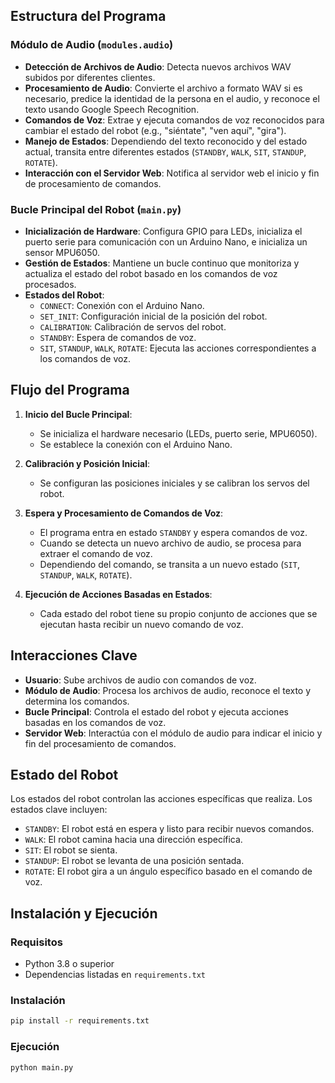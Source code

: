 ## Estructura del Programa

### Módulo de Audio (`modules.audio`)

- **Detección de Archivos de Audio**: Detecta nuevos archivos WAV subidos por diferentes clientes.
- **Procesamiento de Audio**: Convierte el archivo a formato WAV si es necesario, predice la identidad de la persona en el audio, y reconoce el texto usando Google Speech Recognition.
- **Comandos de Voz**: Extrae y ejecuta comandos de voz reconocidos para cambiar el estado del robot (e.g., "siéntate", "ven aquí", "gira").
- **Manejo de Estados**: Dependiendo del texto reconocido y del estado actual, transita entre diferentes estados (`STANDBY`, `WALK`, `SIT`, `STANDUP`, `ROTATE`).
- **Interacción con el Servidor Web**: Notifica al servidor web el inicio y fin de procesamiento de comandos.

### Bucle Principal del Robot (`main.py`)

- **Inicialización de Hardware**: Configura GPIO para LEDs, inicializa el puerto serie para comunicación con un Arduino Nano, e inicializa un sensor MPU6050.
- **Gestión de Estados**: Mantiene un bucle continuo que monitoriza y actualiza el estado del robot basado en los comandos de voz procesados.
- **Estados del Robot**:
  - `CONNECT`: Conexión con el Arduino Nano.
  - `SET_INIT`: Configuración inicial de la posición del robot.
  - `CALIBRATION`: Calibración de servos del robot.
  - `STANDBY`: Espera de comandos de voz.
  - `SIT`, `STANDUP`, `WALK`, `ROTATE`: Ejecuta las acciones correspondientes a los comandos de voz.

## Flujo del Programa

1. **Inicio del Bucle Principal**:
   - Se inicializa el hardware necesario (LEDs, puerto serie, MPU6050).
   - Se establece la conexión con el Arduino Nano.

2. **Calibración y Posición Inicial**:
   - Se configuran las posiciones iniciales y se calibran los servos del robot.

3. **Espera y Procesamiento de Comandos de Voz**:
   - El programa entra en estado `STANDBY` y espera comandos de voz.
   - Cuando se detecta un nuevo archivo de audio, se procesa para extraer el comando de voz.
   - Dependiendo del comando, se transita a un nuevo estado (`SIT`, `STANDUP`, `WALK`, `ROTATE`).

4. **Ejecución de Acciones Basadas en Estados**:
   - Cada estado del robot tiene su propio conjunto de acciones que se ejecutan hasta recibir un nuevo comando de voz.

## Interacciones Clave

- **Usuario**: Sube archivos de audio con comandos de voz.
- **Módulo de Audio**: Procesa los archivos de audio, reconoce el texto y determina los comandos.
- **Bucle Principal**: Controla el estado del robot y ejecuta acciones basadas en los comandos de voz.
- **Servidor Web**: Interactúa con el módulo de audio para indicar el inicio y fin del procesamiento de comandos.

## Estado del Robot

Los estados del robot controlan las acciones específicas que realiza. Los estados clave incluyen:

- `STANDBY`: El robot está en espera y listo para recibir nuevos comandos.
- `WALK`: El robot camina hacia una dirección específica.
- `SIT`: El robot se sienta.
- `STANDUP`: El robot se levanta de una posición sentada.
- `ROTATE`: El robot gira a un ángulo específico basado en el comando de voz.


## Instalación y Ejecución

### Requisitos

- Python 3.8 o superior
- Dependencias listadas en `requirements.txt`

### Instalación

```bash
pip install -r requirements.txt
```

### Ejecución

```bash
python main.py
```
